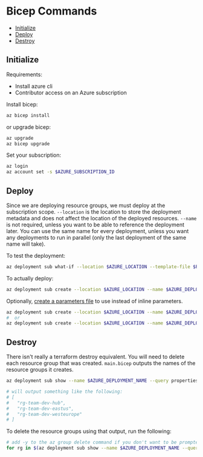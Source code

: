 <!-- omit in toc -->

# Bicep Commands

- [Initialize](#initialize)
- [Deploy](#deploy)
- [Destroy](#destroy)

## Initialize

Requirements:

- Install azure cli
- Contributor access on an Azure subscription

Install bicep:

```bash
az bicep install
```

or upgrade bicep:

```bash
az upgrade
az bicep upgrade
```

Set your subscription:

```bash
az login
az account set -s $AZURE_SUBSCRIPTION_ID
```

## Deploy

Since we are deploying resource groups, we must deploy at the subscription scope. `--location` is the location to store the deployment metadata and does not affect the location of the deployed resources. `--name` is not required, unless you want to be able to reference the deployment later. You can use the same name for every deployment, unless you want any deployments to run in parallel (only the last deployment of the same name will take).

To test the deployment:

```bash
az deployment sub what-if --location $AZURE_LOCATION --template-file $PATH_TO_MAIN_FILE --parameters prefix=$AZURE_RESOURCES_NAME_PREFIX id=$AZURE_RESOURCES_NAME_ID
```

To actually deploy:

```bash
az deployment sub create --location $AZURE_LOCATION --name $AZURE_DEPLOYMENT_NAME --template-file $PATH_TO_MAIN_FILE --parameters prefix=$AZURE_RESOURCES_NAME_PREFIX id=$AZURE_RESOURCES_NAME_ID
```

Optionally, [create a parameters file](https://learn.microsoft.com/en-us/azure/azure-resource-manager/bicep/parameter-files?tabs=Bicep) to use instead of inline parameters.

```bash
az deployment sub create --location $AZURE_LOCATION --name $AZURE_DEPLOYMENT_NAME --template-file $PATH_TO_MAIN_FILE --parameters main.bicepparam
#  or
az deployment sub create --location $AZURE_LOCATION --name $AZURE_DEPLOYMENT_NAME --template-file $PATH_TO_MAIN_FILE --parameters main.parameters.json
```

## Destroy

There isn't really a terraform destroy equivalent. You will need to delete each resource group that was created. `main.bicep` outputs the names of the resource groups it creates.

```bash
az deployment sub show --name $AZURE_DEPLOYMENT_NAME --query properties.outputs.rgNames.value

# will output something like the following:
# [
#   "rg-team-dev-hub",
#   "rg-team-dev-eastus",
#   "rg-team-dev-westeurope"
# ]
```

To delete the resource groups using that output, run the following:

```bash
# add -y to the az group delete command if you don't want to be prompted on each delete
for rg in $(az deployment sub show --name $AZURE_DEPLOYMENT_NAME --query properties.outputs.rgNames.value -o tsv); do az group delete --name $rg --no-wait; done
```
